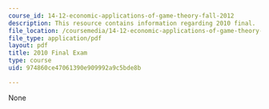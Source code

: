 ```yaml
---
course_id: 14-12-economic-applications-of-game-theory-fall-2012
description: This resource contains information regarding 2010 final.
file_location: /coursemedia/14-12-economic-applications-of-game-theory-fall-2012/974860ce47061390e909992a9c5bde8b_MIT14_12F12_Final_10.pdf
file_type: application/pdf
layout: pdf
title: 2010 Final Exam
type: course
uid: 974860ce47061390e909992a9c5bde8b

---
```

None